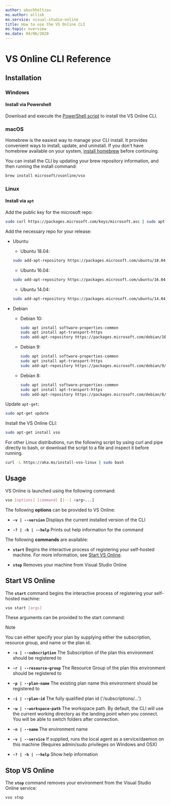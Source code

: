 ```yaml
---
author: abuchholtzau
ms.author: allisb
ms.service: visual-studio-online
title: How to use the VS Online CLI
ms.topic: overview
ms.date: 04/06/2020
---
```


# VS Online CLI Reference

## Installation

### Windows

#### Install via Powershell

Download and execute the [PowerShell script](https://aka.ms/install-vso-windows) to install the VS Online CLI.

### macOS

Homebrew is the easiest way to manage your CLI install. It provides convenient ways to install, update, and uninstall. If you don't have homebrew available on your system, [install homebrew](https://docs.brew.sh/Installation.html) before continuing.

You can install the CLI by updating your brew repository information, and then running the install command:

```bash
brew install microsoft/vsonline/vso
```

### Linux

#### Install via `apt`

Add the public key for the microsoft repo:

```bash
sudo curl https://packages.microsoft.com/keys/microsoft.asc | sudo apt-key add -
```

Add the necessary repo for your release:

- Ubuntu
  
  - Ubuntu 18.04:
  
  ```bash
  sudo add-apt-repository https://packages.microsoft.com/ubuntu/18.04/prod/
  ```

  - Ubuntu 16.04:
  
  ```bash
  sudo add-apt-repository https://packages.microsoft.com/ubuntu/16.04/prod/
  ```

  - Ubuntu 14.04:
  
  ```bash
  sudo add-apt-repository https://packages.microsoft.com/ubuntu/14.04/prod/
  ```

- Debian
  
  - Debian 10:

    ```bash
    sudo apt install software-properties-common
    sudo apt install apt-transport-https
    sudo add-apt-repository https://packages.microsoft.com/debian/10/prod/
    ```

  - Debian 9:

    ```bash
    sudo apt install software-properties-common
    sudo apt install apt-transport-https
    sudo add-apt-repository https://packages.microsoft.com/debian/9/prod/
    ```

  - Debian 8:

    ```bash
    sudo apt install software-properties-common
    sudo apt install apt-transport-https
    sudo add-apt-repository https://packages.microsoft.com/debian/8/prod/
    ```

Update `apt-get`:

```bash
sudo apt-get update
```

Install the VS Online CLI:

```bash
sudo apt-get install vso
```

For other Linux distributions, run the following script by using curl and pipe directly to bash, or download the script to a file and inspect it before running.

```bash
curl -L https://aka.ms/install-vso-linux | sudo bash
```

## Usage

VS Online is launched using the following command:

```bash
vso [options] [command] [[--] <arg>...]
```

The following **options** can be provided to VS Online:

- **`-v | --version`**
  Displays the current installed version of the CLI

- **`-? | -h | --help`**
  Prints out help information for the command

The following **commands** are available:

- **`start`**
  Begins the interactive process of registering your self-hosted machine. For more information, see [Start VS Online](#start-vs-online).

- **`stop`**
  Removes your machine from Visual Studio Online

## Start VS Online

The **`start`** command begins the interactive process of registering your self-hosted machine:
  
  ```bash
  vso start [args]
  ```

These arguments can be provided to the start command:

> [!NOTE]
> You can either specify your plan by supplying either the subscription, resource group, and name or the plan id.

- **`-s | --subscription`**
The Subscription of the plan this environment should be registered to

- **`-r | --resource-group`**
The Resource Group of the plan this environment should be registered to

- **`-p | --plan-name`**
The existing plan name this environment should be registered to

- **`-i | --plan-id`**
The fully qualified plan id ('/subscriptions/...')

- **`-w | --workspace-path`**
The workspace path. By default, the CLI will use the current working directory as the landing point when you connect. You will be able to switch folders after connection.

- **`-n | --name`**
The environment name

- **`-v | --service`**
If supplied, runs the local agent as a service/daemon on this machine (Requires admin/sudo privileges on Windows and OSX)

- **`-? | -h | --help`**
Show help information

## Stop VS Online

The **`stop`** command removes your environment from the Visual Studio Online service:
  
  ```bash
  vso stop
  ```
